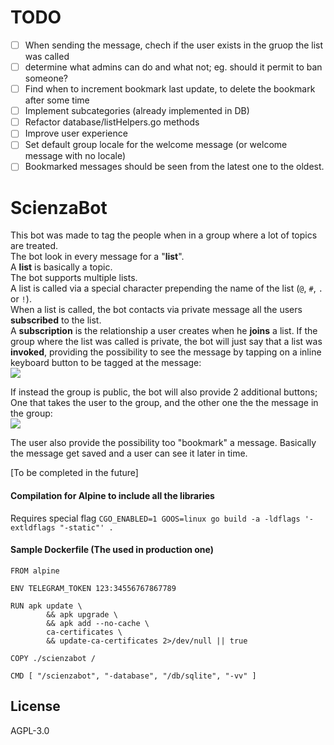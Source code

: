 # TODO
- [ ] When sending the message, chech if the user exists in the gruop the list was called  
- [ ] determine what admins can do and what not; eg. should it permit to ban someone?  
- [ ] Find when to increment bookmark last update, to delete the bookmark after some time  
- [ ] Implement subcategories (already implemented in DB)  
- [ ] Refactor database/listHelpers.go methods  
- [ ] Improve user experience
- [ ] Set default group locale for the welcome message (or welcome message with no locale)
- [ ] Bookmarked messages should be seen from the latest one to the oldest.  

# ScienzaBot
This bot was made to tag the people when in a group where a lot of topics are treated.  
The bot look in every message for a "**list**".  
A **list** is basically a topic.  
The bot supports multiple lists.  
A list is called via a special character prepending the name of the list (`@`, `#`, `.` or `!`).  
When a list is called, the bot contacts via private message all the users **subscribed** to the list.  
A **subscription** is the relationship a user creates when he __joins__ a list.
If the group where the list was called is private, the bot will just say that a list was **invoked**, providing the possibility to see the message by tapping on a inline keyboard button to be tagged at the message:  
![](https://vgy.me/T3509h.png)

If instead the group is public, the bot will also provide 2 additional buttons; One that takes the user to the group, and the other one the the message in the group:  
![](https://vgy.me/lvcVOh.png)
  
The user also provide the possibility too "bookmark" a message.
Basically the message get saved and a user can see it later in time.

[To be completed in the future]

#### Compilation for Alpine to include all the libraries
Requires special flag
`CGO_ENABLED=1 GOOS=linux go build -a -ldflags '-extldflags "-static"' .`

#### Sample Dockerfile (The used in production one)
```
FROM alpine

ENV TELEGRAM_TOKEN 123:34556767867789

RUN apk update \
        && apk upgrade \
        && apk add --no-cache \
        ca-certificates \
        && update-ca-certificates 2>/dev/null || true

COPY ./scienzabot /

CMD [ "/scienzabot", "-database", "/db/sqlite", "-vv" ]

```

## License

AGPL-3.0
